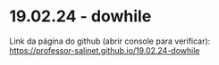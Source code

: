 # 19.02.24 - dowhile
Link da página do github (abrir console para verificar):<br/>
https://professor-salinet.github.io/19.02.24-dowhile
